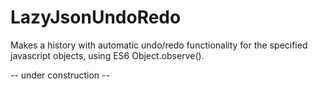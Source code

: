 LazyJsonUndoRedo
================

Makes a history with automatic undo/redo functionality for the specified javascript objects, using ES6 Object.observe().

 -- under construction --
